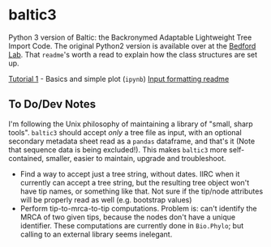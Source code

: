 # baltic3
Python 3 version of Baltic: the Backronymed Adaptable Lightweight Tree Import Code. The original Python2 version is available over at the [Bedford Lab](https://github.com/blab/baltic). That `readme`'s worth a read to explain how the class structures are set up.

[Tutorial 1](https://github.com/Don86/baltic3/blob/master/examples/Tutorial%201%20-%20Basics.ipynb) - Basics and simple plot (`ipynb`)
[Input formatting readme](https://github.com/Don86/baltic3/blob/master/examples/input_formatting.md)

## To Do/Dev Notes

I'm following the Unix philosophy of maintaining a library of "small, sharp tools". `baltic3` should accept *only* a tree file as input, with an optional secondary metadata sheet read as a `pandas` dataframe, and that's it (Note that sequence data is being excluded!). This makes `baltic3` more self-contained, smaller, easier to maintain, upgrade and troubleshoot.

 - Find a way to accept just a tree string, without dates. IIRC when it currently can accept a tree string, but the resulting tree object won't have tip names, or something like that. Not sure if the tip/node attributes will be properly read as well (e.g. bootstrap values)
 - Perform tip-to-mrca-to-tip computations. Problem is: can't identify the MRCA of two given tips, because the nodes don't have a unique identifier. These computations are currently done in `Bio.Phylo`; but calling to an external library seems inelegant.

